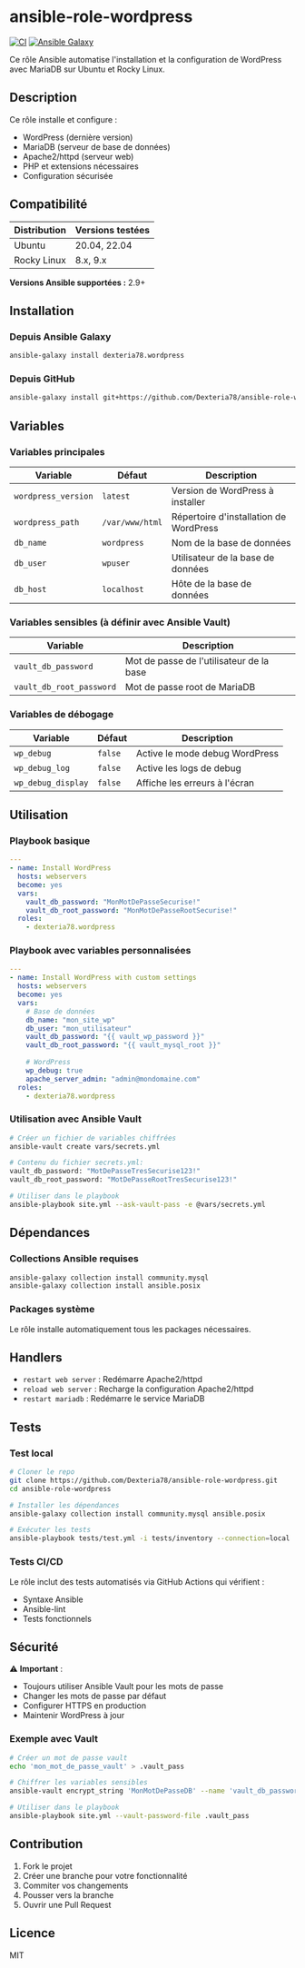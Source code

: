 # ansible-role-wordpress

[![CI](https://github.com/Dexteria78/ansible-role-wordpress/workflows/CI/badge.svg)](https://github.com/Dexteria78/ansible-role-wordpress/actions)
[![Ansible Galaxy](https://img.shields.io/badge/galaxy-dexteria78.wordpress-blue.svg)](https://galaxy.ansible.com/dexteria78/wordpress)

Ce rôle Ansible automatise l'installation et la configuration de WordPress avec MariaDB sur Ubuntu et Rocky Linux.

## Description

Ce rôle installe et configure :
- WordPress (dernière version)
- MariaDB (serveur de base de données)
- Apache2/httpd (serveur web)
- PHP et extensions nécessaires
- Configuration sécurisée

## Compatibilité

| Distribution | Versions testées |
|--------------|------------------|
| Ubuntu       | 20.04, 22.04     |
| Rocky Linux  | 8.x, 9.x         |

**Versions Ansible supportées :** 2.9+

## Installation

### Depuis Ansible Galaxy
```bash
ansible-galaxy install dexteria78.wordpress
```

### Depuis GitHub
```bash
ansible-galaxy install git+https://github.com/Dexteria78/ansible-role-wordpress.git
```

## Variables

### Variables principales

| Variable | Défaut | Description |
|----------|--------|-------------|
| `wordpress_version` | `latest` | Version de WordPress à installer |
| `wordpress_path` | `/var/www/html` | Répertoire d'installation de WordPress |
| `db_name` | `wordpress` | Nom de la base de données |
| `db_user` | `wpuser` | Utilisateur de la base de données |
| `db_host` | `localhost` | Hôte de la base de données |

### Variables sensibles (à définir avec Ansible Vault)

| Variable | Description |
|----------|-------------|
| `vault_db_password` | Mot de passe de l'utilisateur de la base |
| `vault_db_root_password` | Mot de passe root de MariaDB |

### Variables de débogage

| Variable | Défaut | Description |
|----------|--------|-------------|
| `wp_debug` | `false` | Active le mode debug WordPress |
| `wp_debug_log` | `false` | Active les logs de debug |
| `wp_debug_display` | `false` | Affiche les erreurs à l'écran |

## Utilisation

### Playbook basique
```yaml
---
- name: Install WordPress
  hosts: webservers
  become: yes
  vars:
    vault_db_password: "MonMotDePasseSecurise!"
    vault_db_root_password: "MonMotDePasseRootSecurise!"
  roles:
    - dexteria78.wordpress
```

### Playbook avec variables personnalisées
```yaml
---
- name: Install WordPress with custom settings
  hosts: webservers
  become: yes
  vars:
    # Base de données
    db_name: "mon_site_wp"
    db_user: "mon_utilisateur"
    vault_db_password: "{{ vault_wp_password }}"
    vault_db_root_password: "{{ vault_mysql_root }}"
    
    # WordPress
    wp_debug: true
    apache_server_admin: "admin@mondomaine.com"
  roles:
    - dexteria78.wordpress
```

### Utilisation avec Ansible Vault
```bash
# Créer un fichier de variables chiffrées
ansible-vault create vars/secrets.yml

# Contenu du fichier secrets.yml:
vault_db_password: "MotDePasseTresSecurise123!"
vault_db_root_password: "MotDePasseRootTresSecurise123!"

# Utiliser dans le playbook
ansible-playbook site.yml --ask-vault-pass -e @vars/secrets.yml
```

## Dépendances

### Collections Ansible requises
```bash
ansible-galaxy collection install community.mysql
ansible-galaxy collection install ansible.posix
```

### Packages système
Le rôle installe automatiquement tous les packages nécessaires.

## Handlers

- `restart web server` : Redémarre Apache2/httpd
- `reload web server` : Recharge la configuration Apache2/httpd  
- `restart mariadb` : Redémarre le service MariaDB

## Tests

### Test local
```bash
# Cloner le repo
git clone https://github.com/Dexteria78/ansible-role-wordpress.git
cd ansible-role-wordpress

# Installer les dépendances
ansible-galaxy collection install community.mysql ansible.posix

# Exécuter les tests
ansible-playbook tests/test.yml -i tests/inventory --connection=local
```

### Tests CI/CD
Le rôle inclut des tests automatisés via GitHub Actions qui vérifient :
- Syntaxe Ansible
- Ansible-lint
- Tests fonctionnels

## Sécurité

⚠️ **Important** : 
- Toujours utiliser Ansible Vault pour les mots de passe
- Changer les mots de passe par défaut
- Configurer HTTPS en production
- Maintenir WordPress à jour

### Exemple avec Vault
```bash
# Créer un mot de passe vault
echo 'mon_mot_de_passe_vault' > .vault_pass

# Chiffrer les variables sensibles
ansible-vault encrypt_string 'MonMotDePasseDB' --name 'vault_db_password'

# Utiliser dans le playbook
ansible-playbook site.yml --vault-password-file .vault_pass
```

## Contribution

1. Fork le projet
2. Créer une branche pour votre fonctionnalité
3. Commiter vos changements
4. Pousser vers la branche
5. Ouvrir une Pull Request

## Licence

MIT
